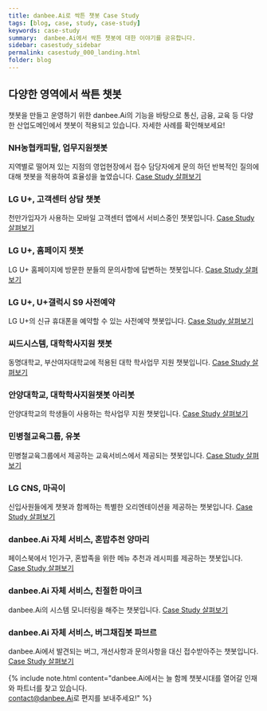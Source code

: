 ```yaml
---
title: danbee.Ai로 싹튼 챗봇 Case Study
tags: [blog, case, study, case-study]
keywords: case-study
summary:  danbee.Ai에서 싹튼 챗봇에 대한 이야기를 공유합니다.
sidebar: casestudy_sidebar
permalink: casestudy_000_landing.html
folder: blog
---
```



## 다양한 영역에서 싹튼 챗봇
챗봇을 만들고 운영하기 위한 danbee.Ai의 기능을 바탕으로 통신, 금융, 교육 등 다양한 산업도메인에서 챗봇이 적용되고 있습니다.
자세한 사례를 확인해보세요!

### NH농협캐피탈, 업무지원챗봇
지역별로 떨어져 있는 지점의 영업현장에서 접수 담당자에게 문의 하던 반복적인 질의에 대해 챗봇을 적용하여 효율성을 높였습니다.
[Case Study 살펴보기](https://doc.danbee.ai/casestudy_011_nhc.html)

### LG U+, 고객센터 상담 챗봇
천만가입자가 사용하는 모바일 고객센터 앱에서 서비스중인 챗봇입니다.
[Case Study 살펴보기](https://doc.danbee.ai/casestudy_001_lguplus_mobile_app.html)

### LG U+, 홈페이지 챗봇
LG U+ 홈페이지에 방문한 분들의 문의사항에 답변하는 챗봇입니다.
[Case Study 살펴보기](https://doc.danbee.ai/casestudy_002_lguplus_hompage.html)

### LG U+, U+갤럭시 S9 사전예약
LG U+의 신규 휴대폰을 예약할 수 있는 사전예약 챗봇입니다.
[Case Study 살펴보기](https://doc.danbee.ai/casestudy_005_lguplus_galaxys9.html)

### 씨드시스템, 대학학사지원 챗봇
동명대학교, 부산여자대학교에 적용된 대학 학사업무 지원 챗봇입니다.
[Case Study 살펴보기](https://doc.danbee.ai/casestudy_007_xidsystem.html)

### 안양대학교, 대학학사지원챗봇 아리봇
안양대학교의 학생들이 사용하는 학사업무 지원 챗봇입니다.
[Case Study 살펴보기](https://doc.danbee.ai/casestudy_008_aribot.html)

### 민병철교육그룹, 유봇
민병철교육그룹에서 제공하는 교육서비스에서 제공되는 챗봇입니다.
[Case Study 살펴보기](https://doc.danbee.ai/casestudy_009_ubot.html)

### LG CNS, 마곡이
신입사원들에게 챗봇과 함께하는 특별한 오리엔테이션을 제공하는 챗봇입니다.
[Case Study 살펴보기](https://doc.danbee.ai/casestudy_010_magoki.html)

### danbee.Ai 자체 서비스, 혼밥추천 양마리
페이스북에서 1인가구, 혼밥족을 위한 메뉴 추천과 레시피를 제공하는 챗봇입니다.
[Case Study 살펴보기](https://doc.danbee.ai/casestudy_003_yangmari.html)

### danbee.Ai 자체 서비스, 친절한 마이크
danbee.Ai의 시스템 모니터링을 해주는 챗봇입니다.
[Case Study 살펴보기](https://doc.danbee.ai/casestudy_004_mike.html)

### danbee.Ai 자체 서비스, 버그채집봇 파브르
danbee.Ai에서 발견되는 버그, 개선사항과 문의사항을 대신 접수받아주는 챗봇입니다.
[Case Study 살펴보기](https://doc.danbee.ai/casestudy_006_fabre.html)

{% include note.html content="danbee.Ai에서는 늘 함께 챗봇시대를 열어갈 인재와 파트너를 찾고 있습니다. <br/> [contact@danbee.Ai](mailto:contact@danbee.ai)로 편지를 보내주세요!" %}
